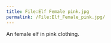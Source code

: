 ```yaml
---
title: File:Elf Female pink.jpg
permalink: /File:Elf_Female_pink.jpg/
---
```


An female elf in pink clothing.